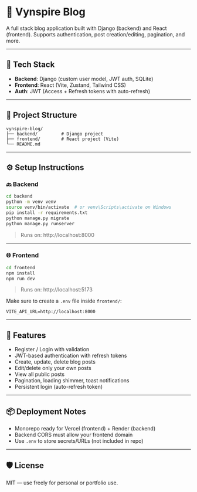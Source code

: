 # 📝 Vynspire Blog

A full stack blog application built with Django (backend) and React (frontend).
Supports authentication, post creation/editing, pagination, and more.

---

## 🚀 Tech Stack

- **Backend**: Django (custom user model, JWT auth, SQLite)
- **Frontend**: React (Vite, Zustand, Tailwind CSS)
- **Auth**: JWT (Access + Refresh tokens with auto-refresh)

---

## 📁 Project Structure

```
vynspire-blog/
├── backend/         # Django project
├── frontend/        # React project (Vite)
└── README.md
```

---

## ⚙️ Setup Instructions

### 🔙 Backend

```bash
cd backend
python -m venv venv
source venv/bin/activate  # or venv\Scripts\activate on Windows
pip install -r requirements.txt
python manage.py migrate
python manage.py runserver
```

> Runs on: http://localhost:8000

---

### 🌐 Frontend

```bash
cd frontend
npm install
npm run dev
```

> Runs on: http://localhost:5173

Make sure to create a `.env` file inside `frontend/`:

```
VITE_API_URL=http://localhost:8000
```

---

## 🧪 Features

- Register / Login with validation
- JWT-based authentication with refresh tokens
- Create, update, delete blog posts
- Edit/delete only your own posts
- View all public posts
- Pagination, loading shimmer, toast notifications
- Persistent login (auto-refresh token)

---

## 📦 Deployment Notes

- Monorepo ready for Vercel (frontend) + Render (backend)
- Backend CORS must allow your frontend domain
- Use `.env` to store secrets/URLs (not included in repo)

---

## 🛡️ License

MIT — use freely for personal or portfolio use.
